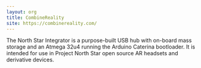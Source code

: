 ```yaml
---
layout: org
title: CombineReality
site: https://combinereality.com/
---
```

The North Star Integrator is a purpose-built USB hub 
with on-board mass storage and an Atmega 32u4 running 
the Arduino Caterina bootloader. It is intended for 
use in Project North Star open source AR headsets and 
derivative devices.